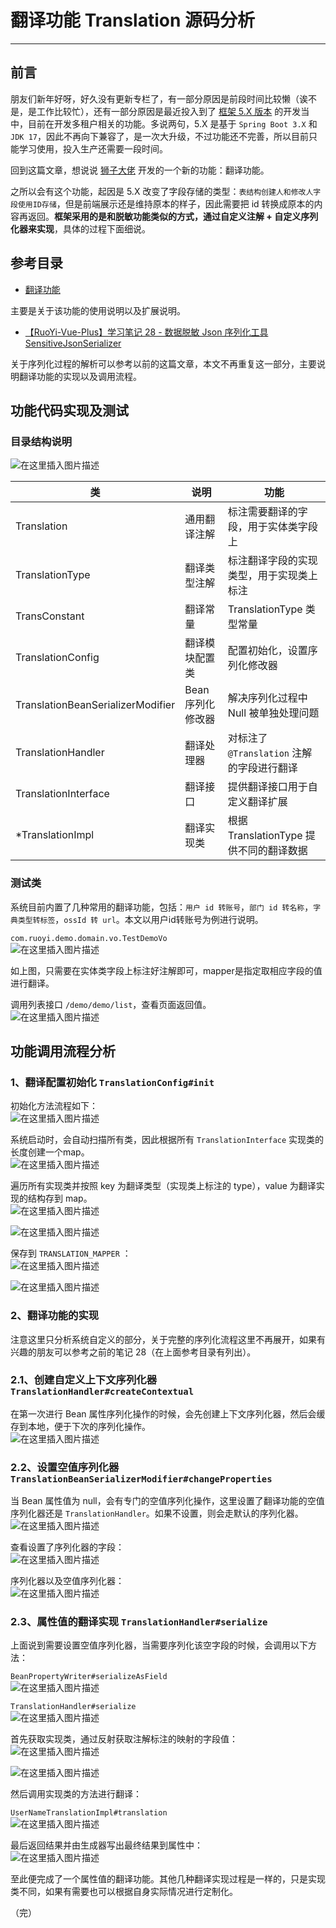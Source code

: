 # 翻译功能 Translation 源码分析
- - -
## 前言
朋友们新年好呀，好久没有更新专栏了，有一部分原因是前段时间比较懒（诶不是，是工作比较忙），还有一部分原因是最近投入到了 [框架 5.X 版本](https://gitee.com/JavaLionLi/RuoYi-Vue-Plus/tree/5.X/) 的开发当中，目前在开发多租户相关的功能。多说两句，5.X 是基于 `Spring Boot 3.X` 和 `JDK 17`，因此不再向下兼容了，是一次大升级，不过功能还不完善，所以目前只能学习使用，投入生产还需要一段时间。

回到这篇文章，想说说 [狮子大佬](https://blog.csdn.net/weixin_40461281?type=blog) 开发的一个新的功能：翻译功能。

之所以会有这个功能，起因是 5.X 改变了字段存储的类型：`表结构创建人和修改人字段使用ID存储`，但是前端展示还是维持原本的样子，因此需要把 id 转换成原本的内容再返回。**框架采用的是和脱敏功能类似的方式，通过自定义注解 + 自定义序列化器来实现**，具体的过程下面细说。

## 参考目录
- [翻译功能](https://gitee.com/JavaLionLi/RuoYi-Vue-Plus/wikis/%E6%A1%86%E6%9E%B6%E5%8A%9F%E8%83%BD/%E6%89%A9%E5%B1%95%E5%8A%9F%E8%83%BD/%E7%BF%BB%E8%AF%91%E5%8A%9F%E8%83%BD)
  
主要是关于该功能的使用说明以及扩展说明。<br>
- [【RuoYi-Vue-Plus】学习笔记 28 - 数据脱敏 Json 序列化工具 SensitiveJsonSerializer](01_SensitiveJsonSerializer.md)
  
关于序列化过程的解析可以参考以前的这篇文章，本文不再重复这一部分，主要说明翻译功能的实现以及调用流程。


## 功能代码实现及测试
### 目录结构说明
![在这里插入图片描述](img02/f3480fdefce84b92bcb437fc37717f1c.png)

| 类                                 | 说明          | 功能                             |
|-----------------------------------|-------------|--------------------------------|
| Translation                       | 通用翻译注解      | 标注需要翻译的字段，用于实体类字段上             |
| TranslationType                   | 翻译类型注解      | 标注翻译字段的实现类型，用于实现类上标注           |
| TransConstant                     | 翻译常量        | TranslationType 类型常量           |
| TranslationConfig                 | 翻译模块配置类     | 配置初始化，设置序列化修改器                 |
| TranslationBeanSerializerModifier | Bean 序列化修改器 | 解决序列化过程中 Null 被单独处理问题          |
| TranslationHandler                | 翻译处理器       | 对标注了 `@Translation` 注解的字段进行翻译  |
| TranslationInterface              | 翻译接口        | 提供翻译接口用于自定义翻译扩展                |
| *TranslationImpl                  | 翻译实现类       | 根据 TranslationType 提供不同的翻译数据   |

### 测试类
系统目前内置了几种常用的翻译功能，包括：`用户 id 转账号`，`部门 id 转名称`，`字典类型转标签`，`ossId 转 url`。本文以用户id转账号为例进行说明。

`com.ruoyi.demo.domain.vo.TestDemoVo`<br>
![在这里插入图片描述](img02/93cdc38f0675493ca26b77ad65b7bb5f.png)

如上图，只需要在实体类字段上标注好注解即可，mapper是指定取相应字段的值进行翻译。

调用列表接口 `/demo/demo/list`，查看页面返回值。<br>
![在这里插入图片描述](img02/4b0b98d03c9f4f29accdb6f3f5179b7d.png)
## 功能调用流程分析
### 1、翻译配置初始化 `TranslationConfig#init`
初始化方法流程如下：<br>
![在这里插入图片描述](img02/a166295b0b2b4613b9ae79fcdd81f7a5.png)

系统启动时，会自动扫描所有类，因此根据所有 `TranslationInterface` 实现类的长度创建一个map。<br>
![在这里插入图片描述](img02/efa8e71219594acaad7d03d12f56bf7d.png)

遍历所有实现类并按照 key 为翻译类型（实现类上标注的 type），value 为翻译实现的结构存到 map。<br>
![在这里插入图片描述](img02/1c7e1ec0e86e48509416dc9e7f1b57aa.png)

![在这里插入图片描述](img02/6a74d4ea7095414c95fcd5dcbe981e86.png)

保存到 `TRANSLATION_MAPPER` ：<br>
![在这里插入图片描述](img02/2c3f8237d6db4866b96f824edd353693.png)

![在这里插入图片描述](img02/e8ea60ce563b47ffb60f7d16893e0709.png)
### 2、翻译功能的实现
注意这里只分析系统自定义的部分，关于完整的序列化流程这里不再展开，如果有兴趣的朋友可以参考之前的笔记 28（在上面参考目录有列出）。
### 2.1、创建自定义上下文序列化器 `TranslationHandler#createContextual`
在第一次进行 Bean 属性序列化操作的时候，会先创建上下文序列化器，然后会缓存到本地，便于下次的序列化操作。<br>
![在这里插入图片描述](img02/f0920e885a2c429b9fcf80cb8c6f80f7.png)
### 2.2、设置空值序列化器 `TranslationBeanSerializerModifier#changeProperties`
当 Bean 属性值为 null，会有专门的空值序列化操作，这里设置了翻译功能的空值序列化器还是 `TranslationHandler`。如果不设置，则会走默认的序列化器。<br>
![在这里插入图片描述](img02/354442e725bd4a66bbbf86e8984d8bb7.png)

查看设置了序列化器的字段：<br>
![在这里插入图片描述](img02/c3e6084d2c6a439d839c54be03c84273.png)

序列化器以及空值序列化器：<br>
![在这里插入图片描述](img02/3702ce2fe4934a5aab724d20e74d3622.png)
### 2.3、属性值的翻译实现 `TranslationHandler#serialize`
上面说到需要设置空值序列化器，当需要序列化该空字段的时候，会调用以下方法：<br>

`BeanPropertyWriter#serializeAsField`<br>
![在这里插入图片描述](img02/a4a80c7ddf4345d28650744774929656.png)

`TranslationHandler#serialize`<br>
![在这里插入图片描述](img02/314fc9e2eaf34f4595f4740d07154138.png)

首先获取实现类，通过反射获取注解标注的映射的字段值：<br>
![在这里插入图片描述](img02/5c047d63cea74e2b9a2172d903eeaf69.png)

![在这里插入图片描述](img02/bca8271594d74746b993ffee80367cf3.png)

然后调用实现类的方法进行翻译：<br>

`UserNameTranslationImpl#translation`<br>
![在这里插入图片描述](img02/f975e8a51c6a48af8de6450e573df0b1.png)

最后返回结果并由生成器写出最终结果到属性中：<br>
![在这里插入图片描述](img02/90db79ab52394cd8818e474ac7f8fb23.png)

至此便完成了一个属性值的翻译功能。其他几种翻译实现过程是一样的，只是实现类不同，如果有需要也可以根据自身实际情况进行定制化。

（完）
